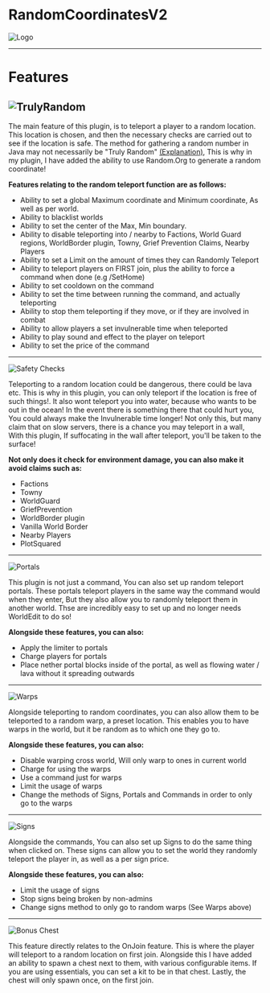 # RandomCoordinatesV2
![Logo](http://i.imgur.com/AAKjFOE.png)
***
# Features
![TrulyRandom](http://i.imgur.com/nXXzyfC.png)
---
The main feature of this plugin, is to teleport a player to a random location. This location is chosen, and then the necessary checks are carried out to see if the location is safe. The method for gathering a random number in Java may not necessarily be "Truly Random" [(Explanation)](https://github.com/jolbol1/RandomCoordinatesV2/wiki/Truly-Random-Explanation), This is why in my plugin, I have added the ability to use Random.Org to generate a random coordinate! 

**Features relating to the random teleport function are as follows:**
* Ability to set a global Maximum coordinate and Minimum coordinate, As well as per world.
* Ability to blacklist worlds
* Ability to set the center of the Max, Min boundary.
* Ability to disable teleporting into / nearby to Factions, World Guard regions, WorldBorder plugin, Towny, Grief Prevention Claims, Nearby Players
* Ability to set a Limit on the amount of times they can Randomly Teleport
* Ability to teleport players on FIRST join, plus the ability to force a command when done (e.g /SetHome)
* Ability to set cooldown on the command
* Ability to set the time between running the command, and actually teleporting
* Ability to stop them teleporting if they move, or if they are involved in combat
* Ability to allow players a set invulnerable time when teleported
* Ability to play sound and effect to the player on teleport
* Ability to set the price of the command

---
![Safety Checks](http://i.imgur.com/ug1Glsg.png)

Teleporting to a random location could be dangerous, there could be lava etc. This is why in this plugin, you can only teleport if the location is free of such things!. It also wont teleport you into water, because who wants to be out in the ocean! In the event there is something there that could hurt you, You could always make the Invulnerable time longer! Not only this, but many claim that on slow servers, there is a chance you may teleport in a wall, With this plugin, If suffocating in the wall after teleport, you'll be taken to the surface!

**Not only does it check for environment damage, you can also make it avoid claims such as:**
* Factions
* Towny
* WorldGuard
* GriefPrevention
* WorldBorder plugin
* Vanilla World Border
* Nearby Players
* PlotSquared

---
![Portals](http://i.imgur.com/rIvwyS6.png)

This plugin is not just a command, You can also set up random teleport portals. These portals teleport players in the same way the command would when they enter, But they also allow you to randomly teleport them in another world. Thse are incredibly easy to set up and no longer needs WorldEdit to do so!

**Alongside these features, you can also:**
* Apply the limiter to portals
* Charge players for portals
* Place nether portal blocks inside of the portal, as well as flowing water / lava without it spreading outwards

---
![Warps](http://i.imgur.com/m4XjicW.png)

Alongside teleporting to random coordinates, you can also allow them to be teleported to a random warp, a preset location. This enables you to have warps in the world, but it be random as to which one they go to.

**Alongside these features, you can also:**
* Disable warping cross world, Will only warp to ones in current world
* Charge for using the warps
* Use a command just for warps
* Limit the usage of warps 
* Change the methods of Signs, Portals and Commands in order to only go to the warps

---
![Signs](http://i.imgur.com/CLT0OGG.png)

Alongside the commands, You can also set up Signs to do the same thing when clicked on. These signs can allow you to set the world they randomly teleport the player in, as well as a per sign price. 

**Alongside these features, you can also:**
* Limit the usage of signs
* Stop signs being broken by non-admins
* Change signs method to only go to random warps (See Warps above)

---
![Bonus Chest](http://i.imgur.com/kcuVO1E.png)

This feature directly relates to the OnJoin feature. This is where the player will teleport to a random location on first join. Alongside this I have added an ability to spawn a chest next to them, with various configurable items. If you are using essentials, you can set a kit to be in that chest. Lastly, the chest will only spawn once, on the first join.
